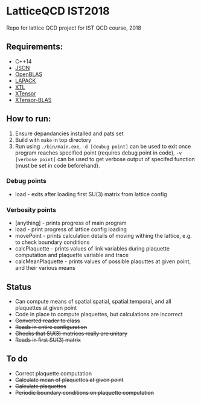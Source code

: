 # LatticeQCD IST2018
Repo for lattice QCD project for IST QCD course, 2018

## Requirements:
- C++14
- [JSON](https://github.com/nlohmann/json)
- [OpenBLAS](https://github.com/xianyi/OpenBLAS)
- [LAPACK](https://github.com/Reference-LAPACK/lapack-release)
- [XTL](https://github.com/QuantStack/xtl)
- [XTensor](https://github.com/QuantStack/xtensor)
- [XTensor-BLAS](https://github.com/QuantStack/xtensor-blas)

## How to run:
1. Ensure depandancies installed and pats set
1. Build with `make` in top directory
1. Run using `./bin/main.exe`, `-d [deubug point]` can be used to exit once program reaches specified point (requires debug point in code), `-v [verbose point]` can be used to get verbose output of specifed function (must be set in code beforehand).

### Debug points
- load - exits after loading first SU(3) matrix from lattice config

### Verbosity points
- [anything] - prints progress of main program
- load - print progress of lattice config loading
- movePoint - prints calculation details of moving withing the lattice, e.g. to check boundary conditions
- calcPlaquette - prints values of link variables during plaquette computation and plaquette variable and trace
- calcMeanPlaquette - prints values of possible plaquttes at given point, and their various means

## Status
- Can compute means of spatial:spatial, spatial:temporal, and all plaquettes at given point
- Code in place to compute plaquettes, but calculations are incorrect
- ~~Converted reader to class~~
- ~~Reads in entire configuration~~
- ~~Checks that SU(3) matrices really are unitary~~
- ~~Reads in first SU(3) matrix~~

## To do
- Correct plaquette computation
- ~~Calculate mean of plaquettes at given point~~
- ~~Calculate plaquettes~~
- ~~Periodic boundary conditions on plaquette computation~~